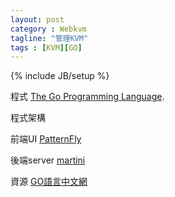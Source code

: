 ```yaml
---
layout: post
category : Webkvm
tagline: "管理KVM"
tags : [KVM][GO]
---
```

{% include JB/setup %}

程式
[The Go Programming Language](https://golang.org/doc/).

程式架構

前端UI
[PatternFly](https://www.patternfly.org/)

後端server
[martini](https://github.com/codegangsta)

資源
[GO語言中文網](http://studygolang.com/)
